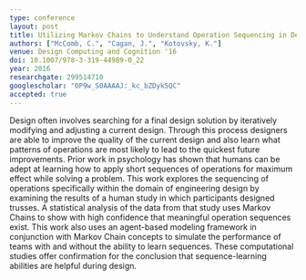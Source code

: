 ```yaml
---
type: conference
layout: post
title: Utilizing Markov Chains to Understand Operation Sequencing in Design Tasks
authors: ["McComb, C.", "Cagan, J.", "Kotovsky, K."]
venue: Design Computing and Cognition '16
doi: 10.1007/978-3-319-44989-0_22
year: 2016
researchgate: 299514710
googlescholar: "0P9w_S0AAAAJ:_kc_bZDykSQC"
accepted: true
---
```

Design often involves searching for a final design solution by iteratively modifying and adjusting a current design. Through this process designers are able to improve the quality of the current design and also learn what patterns of operations are most likely to lead to the quickest future improvements. Prior work in psychology has shown that humans can be adept at learning how to apply short sequences of operations for maximum effect while solving a problem. This work explores the sequencing of operations specifically within the domain of engineering design by examining the results of a human study in which participants designed trusses. A statistical analysis of the data from that study uses Markov Chains to show with high confidence that meaningful operation sequences exist. This work also uses an agent-based modeling framework in conjunction with Markov Chain concepts to simulate the performance of teams with and without the ability to learn sequences. These computational studies offer confirmation for the conclusion that sequence-learning abilities are helpful during design.
